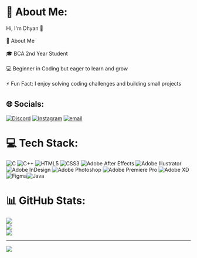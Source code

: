 # 💫 About Me:
Hi, I'm Dhyan 👋<br><br>🚀 About Me<br><br>🎓 BCA 2nd Year Student<br><br>💻 Beginner in Coding but eager to learn and grow<br><br>⚡ Fun Fact: I enjoy solving coding challenges and building small projects<br>


## 🌐 Socials:
[![Discord](https://img.shields.io/badge/Discord-%237289DA.svg?logo=discord&logoColor=white)](https://discord.gg/https://discord.gg/VkemsaUq) [![Instagram](https://img.shields.io/badge/Instagram-%23E4405F.svg?logo=Instagram&logoColor=white)](https://instagram.com/dyandileep) [![email](https://img.shields.io/badge/Email-D14836?logo=gmail&logoColor=white)](mailto:dxyan49@gmail.com) 

# 💻 Tech Stack:
![C](https://img.shields.io/badge/c-%2300599C.svg?style=for-the-badge&logo=c&logoColor=white) ![C++](https://img.shields.io/badge/c++-%2300599C.svg?style=for-the-badge&logo=c%2B%2B&logoColor=white) ![HTML5](https://img.shields.io/badge/html5-%23E34F26.svg?style=for-the-badge&logo=html5&logoColor=white) ![CSS3](https://img.shields.io/badge/css3-%231572B6.svg?style=for-the-badge&logo=css3&logoColor=white) ![Adobe After Effects](https://img.shields.io/badge/Adobe%20After%20Effects-9999FF.svg?style=for-the-badge&logo=Adobe%20After%20Effects&logoColor=white) ![Adobe Illustrator](https://img.shields.io/badge/adobe%20illustrator-%23FF9A00.svg?style=for-the-badge&logo=adobe%20illustrator&logoColor=white) ![Adobe InDesign](https://img.shields.io/badge/Adobe%20InDesign-49021F?style=for-the-badge&logo=adobeindesign&logoColor=FF3366) ![Adobe Photoshop](https://img.shields.io/badge/adobe%20photoshop-%2331A8FF.svg?style=for-the-badge&logo=adobe%20photoshop&logoColor=white) ![Adobe Premiere Pro](https://img.shields.io/badge/Adobe%20Premiere%20Pro-9999FF.svg?style=for-the-badge&logo=Adobe%20Premiere%20Pro&logoColor=white) ![Adobe XD](https://img.shields.io/badge/Adobe%20XD-470137?style=for-the-badge&logo=Adobe%20XD&logoColor=#FF61F6) ![Figma](https://img.shields.io/badge/figma-%23F24E1E.svg?style=for-the-badge&logo=figma&logoColor=white)![Java](https://img.shields.io/badge/java-%23ED8B00.svg?style=for-the-badge&logo=openjdk&logoColor=white)
# 📊 GitHub Stats:
![](https://github-readme-stats.vercel.app/api?username=DhyanDileep&theme=dark&hide_border=false&include_all_commits=false&count_private=false)<br/>
![](https://nirzak-streak-stats.vercel.app/?user=DhyanDileep&theme=dark&hide_border=false)<br/>
![](https://github-readme-stats.vercel.app/api/top-langs/?username=DhyanDileep&theme=dark&hide_border=false&include_all_commits=false&count_private=false&layout=compact)

---
[![](https://visitcount.itsvg.in/api?id=DhyanDileep&icon=0&color=0)](https://visitcount.itsvg.in)

<!-- Proudly created with GPRM ( https://gprm.itsvg.in ) -->
